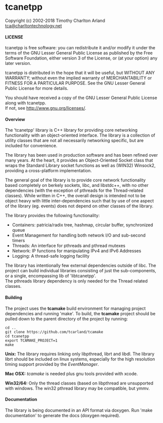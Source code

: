 tcanetpp
========

  Copyright (c) 2002-2018 Timothy Charlton Arland <tca@charltontechnology.net>

#### LICENSE

  tcanetpp is free software: you can redistribute it and/or modify
  it under the terms of the GNU Lesser General Public License as
  published by the Free Software Foundation, either version 3 of
  the License, or (at your option) any later version.

  tcanetpp is distributed in the hope that it will be useful,
  but WITHOUT ANY WARRANTY; without even the implied warranty of
  MERCHANTABILITY or FITNESS FOR A PARTICULAR PURPOSE.  See the
  GNU Lesser General Public License for more details.

  You should have received a copy of the GNU Lesser General Public
  License along with tcanetpp.  
  If not, see <http://www.gnu.org/licenses/>.

<!--
  @mainpage tcanetpp
 -->

<!--
  @section overview
  -->
#### Overview

  The 'tcanetpp' library is C++ library for providing core networking
functionality with an object-oriented interface. The library is a
collection of utility classes that are not all necessarily networking
specific, but are included for convenience.  

  The library has been used in production software and has been
refined over many years. At the heart, it provides an Object-Oriented
Socket class that wraps the Standard Library socket functions as well
as (WIN32) Winsock2, providing a cross-platform implementation.   

  The general goal of the library is to provide core network
functionality based completely on berkely sockets, libc, and libstdc++,
with no other dependencies (with the exception of pthreads for the
Thread-related classes). While written in C++, the overall design is intended
not to be object heavy with little inter-dependencies such that by use of one
aspect of the library (eg. events) does not depend on other classes of the
library.  

The library provides the following functionality:
 * Containers: patricia/radix tree, hashmap, circular buffer, synchronized queue
 * Event Management for handling both network I/O and sub-second timers
 * Threads: An interface for pthreads and pthread mutexes
 * Network: IP functions for manipulating IPv4 and IPv6 Addresses
 * Logging: A thread-safe logging facility


  The library has intentionally few external dependencies outside of libc. The
project can build individual libraries consisting of just the sub-components,
or a single, encompassing lib of 'libtcanetpp'.  
The pthreads library dependency is only needed for the Thread related classes.   


#### Building

 The project uses the **tcamake** build environment for managing project
dependencies and running 'make'.  To build, the **tcamake** project should be
pulled down to the parent directory of the project by running:

```
cd ..
git clone https://github.com/tcarland/tcamake
cd tcanetpp
export TCAMAKE_PROJECT=1
make
```

**Unix:**
   The library requires linking only libpthread, librt and libdl.
The library librt should be included on linux systems, especially for the
high resolution timing support provided by the *EventManager*.

**Mac OSX:**
  *tcamake* is needed plus gnu tools provided with xcode.

**Win32/64:**
  Only the thread classes (based on libpthread are unsupported with windows.
The win32 pthread library may be compatible, but ymmv.


#### Documentation
  The library is being documented in an API format via doxygen.
Run 'make documentation' to generate the docs (doxygen required).  
